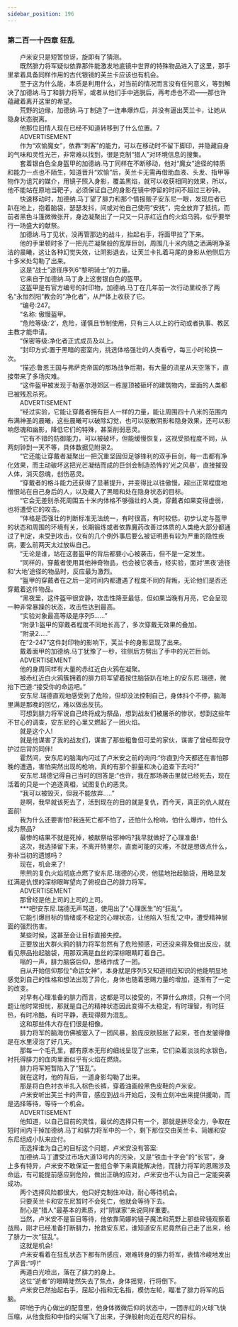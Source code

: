 ```yaml
---
sidebar_position: 196
---
```

### 第二百一十四章 狂乱  


　　卢米安只是短暂惊讶，旋即有了猜测。  
　　既然腓力将军疑似依靠那件能激发地底镜中世界的特殊物品进入了这里，那手里拿着具备同样作用的古代银镜的芙兰卡应该也有机会。  
　　至于这为什么能，本质是利用什么，对当前的情况而言没有任何意义，等到解决了加德纳.马丁和腓力将军，或者从他们手中逃脱后，再考虑也不迟——那也许蕴藏着离开这里的希望。  
　　荒野的边缘，加德纳.马丁制造了一连串爆炸后，并没有逼出芙兰卡，让她从隐身状态脱离。  
　　他那位旧情人现在已经不知道转移到了什么位置。7  
　　ADVERTISEMENT  
　　作为“欢愉魔女”，依靠“刺客”的能力，可以在移动时不留下脚印，并隐藏自身的气味和灵性光芒，非常难以找到，很是克制“猎人”对环境信息的搜集。  
　　套着银白色全身盔甲的加德纳.马丁同样在不断移动，他对“魔女”途径的特质和能力一点也不陌生，知道晋升“欢愉”后，芙兰卡无需再借助血液、头发、指甲等物作为诅咒的媒介，用镜子照入身影，覆盖黑焰，就可以收获相同的效果，所以，他不能站在原地当靶子，必须保证自己的身影在镜中停留的时间不超过三秒钟。  
　　快速移动时，加德纳.马丁望了腓力和那个情报贩子安东尼一眼，发现后者已趴在地上，抱着脑袋，瑟瑟发抖，间或对他自己使用“安抚”，完全放弃了抵抗，而前者黑色斗篷微微张开，身边凝聚出了一只又一只赤红近白的火焰乌鸦，似乎要举行一场盛大的献祭。  
　　加德纳.马丁见状，没再管那边的战斗，抬起右手，将面甲拉了下来。  
　　他的手里顿时多了一把光芒凝聚般的宽厚巨剑，周围几十米内随之洒满明净圣洁的晨曦，这让各种幻觉失效，让阴影退去，让芙兰卡扎着马尾的身影从他侧后方十多米处勾勒了出来。  
　　这是“战士”途径序列6“黎明骑士”的力量。  
　　它来自于加德纳.马丁身上这套银白色的盔甲。  
　　这盔甲是有官方编号的封印物，加德纳.马丁在几年前一次行动里绞杀了两名“永恒烈阳”教会的“净化者”，从尸体上收获了它。  
　　“编号:247。  
　　“名称: 傲慢盔甲。  
　　“危险等级:‘2’，危险，谨慎且节制使用，只有三人以上的行动或者执事、教区主教才能申请。  
　　“保密等级:净化者正式成员及以上。  
　　“封印方式:置于黑暗的密室内，挑选体格强壮的人类看守，每三小时轮换一次。  
　　“描述:鲁恩王国与弗萨克帝国的那场战争后期，有大量的流星从天空落下，直接带来了多场灾难。  
　　“这件盔甲被发现于勒塞尔港郊区一栋屋顶被砸坏的建筑物内，里面的人类都已被残忍杀死。  
　　ADVERTISEMENT  
　　“经过实验，它能让穿戴者拥有巨人一样的力量，能让周围四十八米的范围内布满神圣的晨曦，这些晨曦可以破除幻觉，也可以驱散阴影和隐身效果，还可以影响怨魂和幽影，降低它们的特殊，甚至削弱恶灵。  
　　“它有不错的防御能力，可以被破坏，但能缓慢恢复，这视受损程度不同，从两刻钟到一天不等，具体数据见附录2。  
　　“它还能让穿戴者凝聚出一把沉重坚固但足够锋利的双手巨剑，每一击都有净化效果，而主动破坏这把光芒凝结而成的巨剑会制造恐怖的‘光之风暴’，直接摧毁人体，消灭怨魂，创伤恶灵。  
　　“穿戴者的格斗能力还获得了显著提升，并变得比以往傲慢，超出正常程度地憎恨站在自己身后的人，以及藏入了黑暗和处在隐身状态的目标。  
　　“它会无差别杀死周围五十米内体格不够强壮的人类，穿戴者如果变得虚弱，也将遭受它的攻击。  
　　“体格是否强壮的判断标准无法统一，有时很高，有时较低，初步认定与盔甲的状态和周围的环境有关，长期锻炼或者依靠魔药改善过体质的人类绝大部分都通过了判定，未受到攻击，仅有的几个例外事后要么被证明患有较为严重的隐性疾病，要么前两天太过放纵自己。  
　　“无论是谁，站在这套盔甲的背后都要小心被袭击，但不是一定发生。  
　　“同样的，穿戴者使用其他神奇物品，也会被它袭击，经实验，面对‘黑夜’途径和‘大地’途径的物品时，反应最为激烈。  
　　“盔甲的穿戴者在之后一定时间内都遭遇了程度不同的背叛，无论他们是否还穿戴着这件物品。  
　　“黑夜里，这件盔甲很安静，攻击性降至最低，但如果当晚有月亮，它会呈现一种非常暴躁的状态，攻击性达到最高。  
　　“实验对象最高等级是序列5......”  
　　“附录1:盔甲的穿戴者程度不同地长高了，多次穿戴无效果的叠加。  
　　“附录2.....”  
　　在“2-247”这件封印物的影响下，芙兰卡的身影显现了出来。  
　　戴着面甲的加德纳.马丁犹豫了一秒，往侧后方劈出了手中的光芒巨剑。  
　　ADVERTISEMENT  
　　他的身周同样有大量的赤红近白火鸦在凝聚。  
　　被赤红近白火鸦簇拥着的腓力将军望着按住脑袋趴在地上的安东尼.瑞德，微抬下巴道:“接受你的命运吧。”  
　　安东尼.瑞德直观地感受到了危险，但却没法控制自己，身体抖个不停，脑海里满是那晚的回忆，难以做出反抗。  
　　可想到腓力将军说自己终将成为祭品，想到战友们被屠杀的惨状，想到这些年不甘心的调查，安东尼的心里又燃起了一团火焰。  
　　就是这个人!  
　　就是他谋害了我的战友们，谋害了那些粗鲁但可爱的家伙，谋害了曾经帮我守护过后背的同伴!  
　　霍然间，安东尼的脑海内闪过了卢米安之前的询问:“你直到今天都还在害怕那晚的遭遇，害怕突然出现的枪响，真的有那个胆量和决心追查下去吗?”  
　　安东尼.瑞德记得自己当时的回答是:“也许，我在那场袭击里就已经死去，现在活着的只是一个追逐真相，试图复仇的恶灵。  
　　“我可以被毁灭，但我不能放弃.....”  
　　是啊，我早就该死去了，活到现在的目的就是复仇，而今天，真正的仇人就在面前!  
　　我为什么还要害怕?我连死亡都不怕了，还怕什么枪响，怕什么爆炸，怕什么成为祭品?  
　　最惨的结果不就是死掉，被献祭给邪神吗?我早就做好了心理准备!  
　　这次，我选择留下来，不离开特里尔，直面可能的灾难，不就是想做点什么，弥补当初的遗憾吗？  
　　现在，机会来了!  
　　熊熊的复仇火焰彻底点燃了安东尼.瑞德的心灵，他猛地抬起脑袋，用略显发红满是仇恨的深棕眼眸望向了俯视自己的腓力将军。  
　　ADVERTISEMENT  
　　那曾经是他上司的上司的上司。  
　　***吧!安东尼.瑞德无声骂道，使用出了“心理医生”的“狂乱”。  
　　它能引爆目标的情绪或不稳定的心理状态，让他陷入‘狂乱’之中，遭受精神层面的强烈伤害。  
　　某些时候，这甚至会让目标直接失控。  
　　正要放出大群火鸦的腓力将军忽然有了危险预感，可还没来得及做出反应，就看见祭品抬起脑袋，用那双满是血丝的深棕眼睛盯着自己。  
　　嗡的一声，腓力脑袋后仰，思绪炸成了一团。  
　　自从开始信仰那位“命运女神”，本身就是序列5又知道相应知识的他能明显地感觉到自己的性格和想法出现了异化，身体也随着恩赐力量的增加，逐渐有了一定的改变。  
　　对早有心理准备的腓力而言，这都是可以接受的，不算什么麻烦，只有一个问题让他时常担忧，那就是自己的精神状态因此变得不太稳定，有时理智，有时狂热，有时冷酷，有时平静，表现得颇为混乱。  
　　这和那些伟大存在们很是相像。  
　　腓力将军的脑海仿佛被塞入了一团风暴，脸庞皮肤鼓胀了起来，苍白发皱得像是在水里浸泡了好几天。  
　　那每一个毛孔里，都有原本无形的细线呈现了出来，它们染着淡淡的水银色，衬托得腓力的血肉里面似乎有火焰在燃烧。  
　　腓力将军短暂陷入了“狂乱”。  
　　就在这时，他的背后，一道身影勾勒了出来。  
　　那是将白色衬衣半扎入棕色长裤，穿着油画般黑色皮鞋的卢米安。  
　　卢米安听出芙兰卡的声音，感应到战斗开始后，没有立刻冲出来提供援助，而是选择等待，等待一个机会。  
　　ADVERTISEMENT  
　　他知道，以自己目前的灵性，最优的选择只有一个，那就是拼尽全力，争取在短时间内干掉加德纳.马丁和腓力将军中的一个，剩下那位交由芙兰卡、简娜和安东尼组成小队来应付。  
　　而选择谁为自己的目标这个问题，卢米安没有答案:  
　　加德纳.马丁遭受过市场大道13号内的污染，又是“铁血十字会”的“长官”，身上多有特异，卢米安不敢保证一套组合拳下来真能解决他，而腓力将军的恩赐涉及命运，有可能提前感应到危险，做出正确的应对，卢米安也不认为自己一定能突袭成功。  
　　两个选择风险都很大，他只好克制住冲动，耐心等待机会。  
　　只要芙兰卡和安东尼暂时不会死亡，他就会等待下去。  
　　耐心是“猎人”最基本的素质，对“阴谋家”来说同样重要。  
　　当然，卢米安不是盲目等待，他依靠简娜的镜子魔法和荒野上那些碎镜观察着战局，刚才已经准备打断腓力，抢救安东尼，谁知道安东尼竟然自己走了出来，给了腓力一次“狂乱”。  
　　这就是机会!  
　　卢米安看着在狂乱状态下都有所感应，艰难转身的腓力将军，表情冷峻地发出了声音:“哼!”  
　　两道白光喷出，落在了腓力的身上。  
　　这位“逝者”的眼睛陡然失去了焦点，身体摇晃，行将倒下。  
　　卢米安已然抬起右手，屈起小指和无名指，模仿左轮，瞄准了腓力将军的后脑。  
　　砰!他于内心做出的配音里，他身体微微后仰的状态中，一团赤红的火球飞快压缩，从他食指和中指的尖端飞了出来，子弹般射向近在咫尺的目标。  
